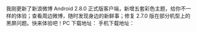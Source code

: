 我刚更新了新浪微博 Android 2.8.0 正式版客户端，新增五套彩色主题，给你不一样的体验；查看周边微博，随时发现身边的新鲜事；修复 2.7.0 版在部分机型上的黑屏问题。快来体验吧！PC 下载地址： 手机下载地址： ​​​​